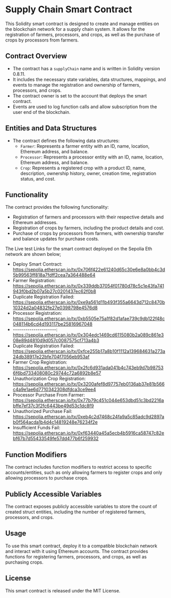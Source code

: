 # Supply Chain Smart Contract

This Solidity smart contract is designed to create and manage entities on the blockchain network for a supply chain system. It allows for the registration of farmers, processors, and crops, as well as the purchase of crops by processors from farmers.

## Contract Overview

- The contract has a `supplyChain` name and is written in Solidity version 0.8.11.
- It includes the necessary state variables, data structures, mappings, and events to manage the registration and ownership of farmers, processors, and crops.
- The contract owner is set to the account that deploys the smart contract.
- Events are used to log function calls and allow subscription from the user end of the blockchain.

## Entities and Data Structures

- The contract defines the following data structures:
  - `Farmer`: Represents a farmer entity with an ID, name, location, Ethereum address, and balance.
  - `Processor`: Represents a processor entity with an ID, name, location, Ethereum address, and balance.
  - `Crop`: Represents a registered crop with a product ID, name, description, ownership history, owner, creation time, registration status, and cost.

## Functionality

The contract provides the following functionality:
- Registration of farmers and processors with their respective details and Ethereum addresses.
- Registration of crops by farmers, including the product details and cost.
- Purchase of crops by processors from farmers, with ownership transfer and balance updates for purchase costs.

The Live test Links for the smart contract deployed on the Sepolia Eth network are shown below;
- Deploy Smart Contract: https://sepolia.etherscan.io/tx/0x706f422e61240d65c30e6e8a0bb4c3d5b99563ff818a7fdff2cea7a364488e64
- Farmer Registration: https://sepolia.etherscan.io/tx/0x339ddb37054f01780d78c5c1e43fa741943f0bd2b07a5b27c0201437ec62f0b8
- Duplicate Registration Failed: https://sepolia.etherscan.io/tx/0xe9a561d11b493f355a6643d712c8470b10324d2a04832fe27e0398798e4576d8
- Processor Registration: https://sepolia.etherscan.io/tx/0xb5505e75a1f82d1afae739c9db122f48c048114b6cd4d193117be25816967048
- ---------------------: https://sepolia.etherscan.io/tx/0x304edc1469cd6115080b2a089c861e308e89d4810d9d057c0087575cf713a4b3
- Duplicate Registration Failed: https://sepolia.etherscan.io/tx/0xfce255b17a8b10f1112a139684631a273a24db38917e22bfe704f7056eb953af
- Farmer Crop Registration: https://sepolia.etherscan.io/tx/0x2fc6d931ada041b4c743eb9d7b987536f6bd733408080c29744c72a6892b8e57
- Unauthorization Crop Registration: https://sepolia.etherscan.io/tx/0x3200afef8d97757eb0136ab37e81b566c4a9e1ae6d7710342308dfdca3ce9ee4
- Processor Purchase From Farmer: https://sepolia.etherscan.io/tx/0x77b79c451c044e653dbd51c3bd2216abffe7ef37c3f2fc6443be49d53c1dc8f9
- Unauthorized Purchase Fail: https://sepolia.etherscan.io/tx/0xeb4c2d7468c24fa9a5c85adc9d2897ab0f564acda1b4d4c14819248e76234f2e
- Insufficient Funds Fail: https://sepolia.etherscan.io/tx/0xf63440a45a5ecb4b5916ca58747c82ebf67b7d55433549fe57dd477b6f259932


## Function Modifiers

The contract includes function modifiers to restrict access to specific accounts/entities, such as only allowing farmers to register crops and only allowing processors to purchase crops.

## Publicly Accessible Variables

The contract exposes publicly accessible variables to store the count of created struct entities, including the number of registered farmers, processors, and crops.

## Usage

To use this smart contract, deploy it to a compatible blockchain network and interact with it using Ethereum accounts. The contract provides functions for registering farmers, processors, and crops, as well as purchasing crops.

## License

This smart contract is released under the MIT License.

